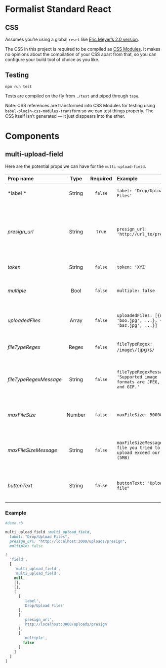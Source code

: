 # Formalist Standard React

## CSS

Assumes you’re using a global `reset` like [Eric Meyer’s 2.0 version](http://meyerweb.com/eric/tools/css/reset/).

The CSS in this project is required to be compiled as [CSS Modules](https://github.com/css-modules/css-modules). It makes no opinions about the compilation of your CSS apart from that, so you can configure your build tool of choice as you like.

## Testing

```
npm run test
```

Tests are compiled on the fly from `./test` and piped through `tape`.

Note: CSS references are transformed into CSS Modules for testing using `babel-plugin-css-modules-transform` so we can test things properly. The CSS itself isn’t generated — it just disppears into the ether.

# Components

## multi-upload-field

Here are the potential props we can have for the `multi-upload-field`.

| Prop name              | Type   | Required | Example                                                                   | Default             | Description              |
| :----------------------|:------:| :-------:| :------------------------------------------------------------------------ | :-------------------| :------------------------|
| *label *               | String | `false`  | `label: 'Drop/Upload Files'`                                              | Drop/Upload File(s) | Field label and button text |
| *presign_url*          | String | `true`   | `presign_url: 'http://url_to/presign'`                    |                     | URL to XHR `presign`. `presign` should return `url`, `expiration`, `hmac` and `uuid` to perform upload. |
| *token*                | String | `false`  | `token: 'XYZ'`                                                            | `null`              | optional csrf-token |
| *multiple*             | Bool   | `false`  | `multiple: false`                                                         | `true`              | Differentiate between multiple or singular uploads |
| *uploadedFiles*        | Array  | `false`  | `uploadedFiles: [{name: 'boo.jpg', ...}, {name: 'baz.jpg', ...}]`         | `[]`                | An array of existing uploaded files |
| *fileTypeRegex*        | Regex  | `false`  | `fileTypeRegex: /image\/(`jpg`)$/`                       | `null`              | Provide an explicit file type validation rule |
| *fileTypeRegexMessage* | String | `false`  | `fileTypeRegexMessage: 'Supported image formats are JPEG, PNG, and GIF.'` | `null`              | Supporting validation message for the `fileTypeRegex` prop |
| *maxFileSize*          | Number | `false`  | `maxFileSize: 5000000`                                                    | `null`              | Provide an explicit maximum file size validation rule |
| *maxFileSizeMessage*   | String | `false`  | `maxFileSizeMessage: The file you tried to upload exceed our limit (5MB)` | `null`              | Supporting validation message for the `maxFileSize` prop |
| *buttonText*           | String | `false`  | `buttonText: "Upload file"`                                               | Fallback to `label`, otherwise 'Drop/Upload File(s)' | Provide custom button text |
### Example

```ruby
#demo.rb

multi_upload_field :multi_upload_field,
  label: "Drop/Upload Files",
  presign_url: "http://localhost:3000/uploads/presign",
  multiple: false
```

```js
[
  'field',
  [
    'multi_upload_field',
    'multi_upload_field',
    null,
    [],
    [],
    [
      [
        'label',
        'Drop/Upload Files'
      ],
      [
        'presign_url',
        'http://localhost:3000/uploads/presign'
      ],
      [
        'multiple',
        false
      ]
    ]
  ]
]
```
